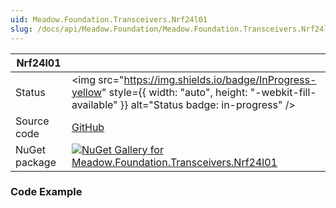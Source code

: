 ```yaml
---
uid: Meadow.Foundation.Transceivers.Nrf24l01
slug: /docs/api/Meadow.Foundation/Meadow.Foundation.Transceivers.Nrf24l01
---
```


| Nrf24l01 | |
|--------|--------|
| Status | <img src="https://img.shields.io/badge/InProgress-yellow" style={{ width: "auto", height: "-webkit-fill-available" }} alt="Status badge: in-progress" /> |
| Source code | [GitHub](https://github.com/WildernessLabs/Meadow.Foundation/tree/main/Source/Meadow.Foundation.Peripherals/Transceivers.Nrf24l01) |
| NuGet package | <a href="https://www.nuget.org/packages/Meadow.Foundation.Transceivers.Nrf24l01/" target="_blank"><img src="https://img.shields.io/nuget/v/Meadow.Foundation.Transceivers.Nrf24l01.svg?label=Meadow.Foundation.Transceivers.Nrf24l01" alt="NuGet Gallery for Meadow.Foundation.Transceivers.Nrf24l01" /></a> |

### Code Example


